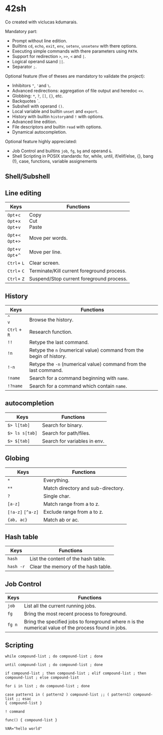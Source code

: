 # 42sh

Co created with viclucas kdumarais.

Mandatory part:
* Prompt without line edition.
* Builtins `cd`, `echo`, `exit`, `env`, `setenv`, `unsetenv` with there options.
* Executing simple commands with there parameters using `PATH`.
* Support for redirection `>`, `>>`, `<` and `|`.
* Logical operand `&&`and `||`.
* Separator `;`.

Optional feature (five of theses are mandatory to validate the project):

* Inhibitors `"`, `'`and `\`.
* Advanced redirections: aggregation of file output and heredoc `<<`.
* Globbing: `*`, `?`, `[]`, `{}`, etc.
* Backquotes `.
* Subshell with operand `()`.
* Local variable and builtin `unset` and `export`.
* History with builtin `history`and `!` with options.
* Advanced line edition.
* File descriptors and builtin `read` with options.
* Dynamical autocompletion.

Optional feature highly appreciated:

* Job Control and builtins `job`, `fg`, `bg` and operand `&`.
* Shell Scripting in POSIX standards: for, while, until, if/elif/else, {}, bang (!), case, functions, variable assignements

## Shell/Subshell
## Line editing


|   **Keys**  | **Functions**|
| ----------- | ----------------------------------- |
|`Opt`+`c`<br/>`Opt`+`x`<br/>`Opt`+`v`| Copy<br/>Cut<br/>Paste |
|`Opt`+`<`<br/>`Opt`+`>`| Move per words.  |
|`Opt`+`v`<br/>`Opt`+`^`| Move per line.|
|`Ctrl`+ `L`| Clear screen. |
|`Ctrl`+ `C`| Terminate/Kill current foreground process. |
|`Ctrl`+ `Z`| Suspend/Stop current foreground process. |

## History

|   **Keys**  | **Functions**|
| ----------- | ----------------------------------- |
|`^`<br/>`v`| Browse the history. |
|`Ctrl` + `R`| Research function.  |
|`!!`| Retype the last command.|
|`!n`| Retype the `n` (numerical value) command from the begin of history. |
|`!-n`| Retype the `-n` (numerical value) command from the last command. |
|`!name`| Search for a command beginning with `name`. |
|`!?name`| Search for a command which contain `name`. |

## autocompletion

|   **Keys**  | **Functions**|
| ----------- | ----------------------------------- |
|`$> l[tab]`| Search for binary. |
|`$> ls s[tab]`| Search for path/files.  |
|`$> $[tab]`| Search for variables in env.|

## Globing

|   **Keys**  | **Functions**|
| ----------- | ----------------------------------- |
|`*`| Everything. |
|`**`| Match directory and sub-directory.  |
|`?`| Single char.|
|`[a-z]`| Match range from a to z. |
|`[!a-z]` `[^a-z]`| Exclude range from a to z. |
|`{ab, ac}`| Match ab or ac. |

## Hash table

|   **Keys**  | **Functions**|
| ----------- | ----------------------------------- |
|`hash`| List the content of the hash table. |
|`hash -r`| Clear the memory of the hash table. |

## Job Control

|   **Keys**  | **Functions**|
| ----------- | ----------------------------------- |
|`job`| List all the current running jobs. |
|`fg`| Bring the most recent process to foreground. |
|`fg n`| Bring the specified jobs to foreground where n is the numerical value of the process found in jobs.|

## Scripting

`while compound-list ; do compound-list ; done`<br/>

`until compound-list ; do compound-list ; done`<br/>

`if compound-list ; then compound-list ; elif compound-list ; then compound-list ; else compound-list`<br/>

`for i in list ; do compound-list ; done`<br/>

`case pattern1 in ( pattern2 ) compound-list ;; ( pattern1) compound-list ;; esac`<br/>
`{ compound-list }`<br/>

`! command`<br/>

`func() { compound-list }`<br/>

`VAR="hello world"`
